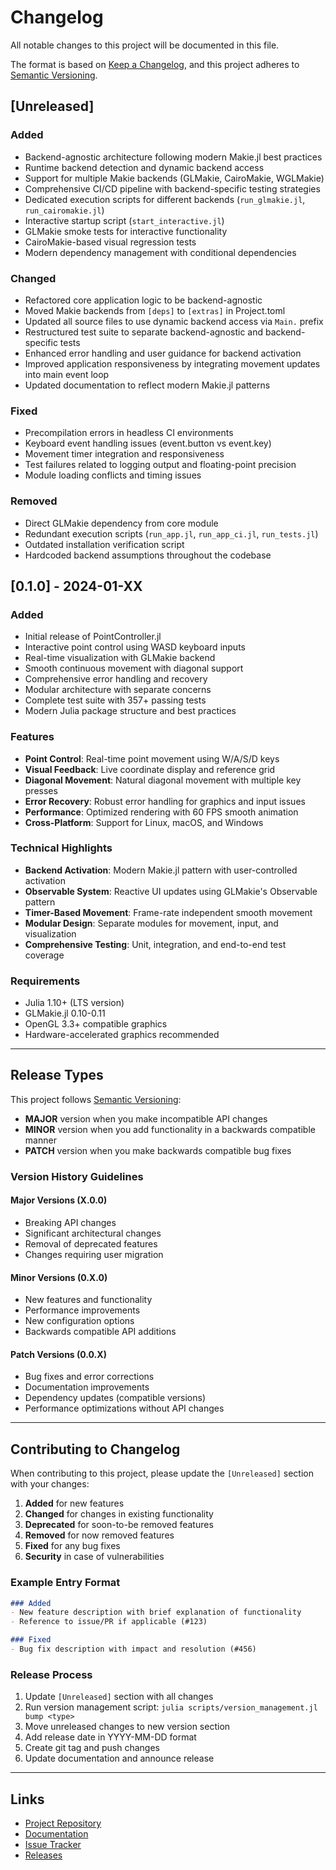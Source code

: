 # Changelog

All notable changes to this project will be documented in this file.

The format is based on [Keep a Changelog](https://keepachangelog.com/en/1.0.0/),
and this project adheres to [Semantic Versioning](https://semver.org/spec/v2.0.0.html).

## [Unreleased]

### Added
- Backend-agnostic architecture following modern Makie.jl best practices
- Runtime backend detection and dynamic backend access
- Support for multiple Makie backends (GLMakie, CairoMakie, WGLMakie)
- Comprehensive CI/CD pipeline with backend-specific testing strategies
- Dedicated execution scripts for different backends (`run_glmakie.jl`, `run_cairomakie.jl`)
- Interactive startup script (`start_interactive.jl`)
- GLMakie smoke tests for interactive functionality
- CairoMakie-based visual regression tests
- Modern dependency management with conditional dependencies

### Changed
- Refactored core application logic to be backend-agnostic
- Moved Makie backends from `[deps]` to `[extras]` in Project.toml
- Updated all source files to use dynamic backend access via `Main.` prefix
- Restructured test suite to separate backend-agnostic and backend-specific tests
- Enhanced error handling and user guidance for backend activation
- Improved application responsiveness by integrating movement updates into main event loop
- Updated documentation to reflect modern Makie.jl patterns

### Fixed
- Precompilation errors in headless CI environments
- Keyboard event handling issues (event.button vs event.key)
- Movement timer integration and responsiveness
- Test failures related to logging output and floating-point precision
- Module loading conflicts and timing issues

### Removed
- Direct GLMakie dependency from core module
- Redundant execution scripts (`run_app.jl`, `run_app_ci.jl`, `run_tests.jl`)
- Outdated installation verification script
- Hardcoded backend assumptions throughout the codebase

## [0.1.0] - 2024-01-XX

### Added
- Initial release of PointController.jl
- Interactive point control using WASD keyboard inputs
- Real-time visualization with GLMakie backend
- Smooth continuous movement with diagonal support
- Comprehensive error handling and recovery
- Modular architecture with separate concerns
- Complete test suite with 357+ passing tests
- Modern Julia package structure and best practices

### Features
- **Point Control**: Real-time point movement using W/A/S/D keys
- **Visual Feedback**: Live coordinate display and reference grid
- **Diagonal Movement**: Natural diagonal movement with multiple key presses
- **Error Recovery**: Robust error handling for graphics and input issues
- **Performance**: Optimized rendering with 60 FPS smooth animation
- **Cross-Platform**: Support for Linux, macOS, and Windows

### Technical Highlights
- **Backend Activation**: Modern Makie.jl pattern with user-controlled activation
- **Observable System**: Reactive UI updates using GLMakie's Observable pattern
- **Timer-Based Movement**: Frame-rate independent smooth movement
- **Modular Design**: Separate modules for movement, input, and visualization
- **Comprehensive Testing**: Unit, integration, and end-to-end test coverage

### Requirements
- Julia 1.10+ (LTS version)
- GLMakie.jl 0.10-0.11
- OpenGL 3.3+ compatible graphics
- Hardware-accelerated graphics recommended

---

## Release Types

This project follows [Semantic Versioning](https://semver.org/):

- **MAJOR** version when you make incompatible API changes
- **MINOR** version when you add functionality in a backwards compatible manner  
- **PATCH** version when you make backwards compatible bug fixes

### Version History Guidelines

#### Major Versions (X.0.0)
- Breaking API changes
- Significant architectural changes
- Removal of deprecated features
- Changes requiring user migration

#### Minor Versions (0.X.0)
- New features and functionality
- Performance improvements
- New configuration options
- Backwards compatible API additions

#### Patch Versions (0.0.X)
- Bug fixes and error corrections
- Documentation improvements
- Dependency updates (compatible versions)
- Performance optimizations without API changes

---

## Contributing to Changelog

When contributing to this project, please update the `[Unreleased]` section with your changes:

1. **Added** for new features
2. **Changed** for changes in existing functionality
3. **Deprecated** for soon-to-be removed features
4. **Removed** for now removed features
5. **Fixed** for any bug fixes
6. **Security** in case of vulnerabilities

### Example Entry Format

```markdown
### Added
- New feature description with brief explanation of functionality
- Reference to issue/PR if applicable (#123)

### Fixed  
- Bug fix description with impact and resolution (#456)
```

### Release Process

1. Update `[Unreleased]` section with all changes
2. Run version management script: `julia scripts/version_management.jl bump <type>`
3. Move unreleased changes to new version section
4. Add release date in YYYY-MM-DD format
5. Create git tag and push changes
6. Update documentation and announce release

---

## Links

- [Project Repository](https://github.com/bakulev/JuliaTestRocket)
- [Documentation](https://bakulev.github.io/JuliaTestRocket/)
- [Issue Tracker](https://github.com/bakulev/JuliaTestRocket/issues)
- [Releases](https://github.com/bakulev/JuliaTestRocket/releases)